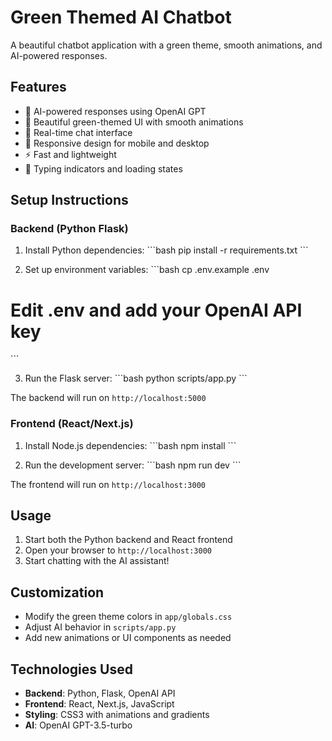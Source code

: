 # Green Themed AI Chatbot

A beautiful chatbot application with a green theme, smooth animations, and AI-powered responses.

## Features

- 🤖 AI-powered responses using OpenAI GPT
- 🎨 Beautiful green-themed UI with smooth animations
- 💬 Real-time chat interface
- 📱 Responsive design for mobile and desktop
- ⚡ Fast and lightweight
- 🔄 Typing indicators and loading states

## Setup Instructions

### Backend (Python Flask)

1. Install Python dependencies:
\`\`\`bash
pip install -r requirements.txt
\`\`\`

2. Set up environment variables:
\`\`\`bash
cp .env.example .env
# Edit .env and add your OpenAI API key
\`\`\`

3. Run the Flask server:
\`\`\`bash
python scripts/app.py
\`\`\`

The backend will run on `http://localhost:5000`

### Frontend (React/Next.js)

1. Install Node.js dependencies:
\`\`\`bash
npm install
\`\`\`

2. Run the development server:
\`\`\`bash
npm run dev
\`\`\`

The frontend will run on `http://localhost:3000`

## Usage

1. Start both the Python backend and React frontend
2. Open your browser to `http://localhost:3000`
3. Start chatting with the AI assistant!

## Customization

- Modify the green theme colors in `app/globals.css`
- Adjust AI behavior in `scripts/app.py`
- Add new animations or UI components as needed

## Technologies Used

- **Backend**: Python, Flask, OpenAI API
- **Frontend**: React, Next.js, JavaScript
- **Styling**: CSS3 with animations and gradients
- **AI**: OpenAI GPT-3.5-turbo

